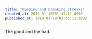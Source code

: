 ```yaml
---
title: "Keeping and breaking streaks"
created_at: 2019-01-18T01:45:11.000Z
published_at: 2019-01-18T01:45:11.000Z
---
```

The good and the bad.
